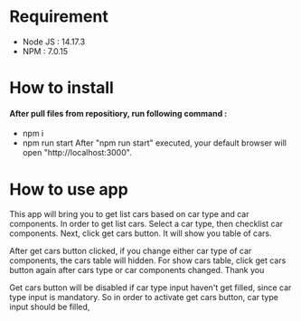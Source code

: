 
# Requirement
- Node JS : 14.17.3
- NPM : 7.0.15

# How to install

#### After pull files from repositiory, run following command :
- npm i
- npm run start
After "npm run start" executed, your default browser will open "http://localhost:3000". 

# How to use app
This app will bring you to get list cars based on car type and car components. In order to get list cars. Select a car type, then checklist car components. Next, click get cars button. It will show you table of cars.

After get cars button clicked, if you change either car type of car components, the cars table will hidden. For show cars table, click get cars button again after cars type or car components changed. Thank you

Get cars button will be disabled if car type input haven't get filled, since car type input is mandatory. So in order to activate get cars button, car type input should be filled,